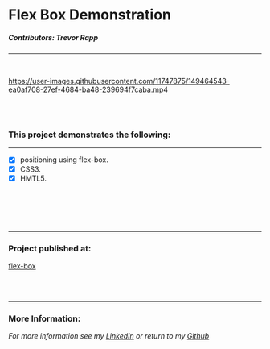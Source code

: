 # Flex Box Demonstration


##### Contributors: Trevor Rapp

---

<br/>



https://user-images.githubusercontent.com/11747875/149464543-ea0af708-27ef-4684-ba48-239694f7caba.mp4

<br>
<br>



### This project demonstrates the following:
---

- [x] positioning using flex-box.
- [x] CSS3.
- [x] HMTL5.
<br/>
<br/>

<br>
<br>

---

### Project published at: 


[flex-box](https://trrapp12.github.io/flex-box/)

<br>
<br>

---

### More Information:

*For more information see my [LinkedIn](https://www.linkedin.com/in/trevor-rapp-042a1037) or return to my [Github](https://github.com/trrapp12)*

